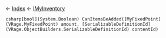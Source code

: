 ← [Index](Api-Index) ← [IMyInventory](VRage.Game.ModAPI.Ingame.IMyInventory)

```csharp[bool](System.Boolean) CanItemsBeAdded([MyFixedPoint](VRage.MyFixedPoint) amount, [SerializableDefinitionId](VRage.ObjectBuilders.SerializableDefinitionId) contentId)```